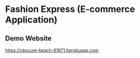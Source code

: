 # Fashion Express (E-commerce Application)

## Demo Website 

https://obscure-beach-61871.herokuapp.com
